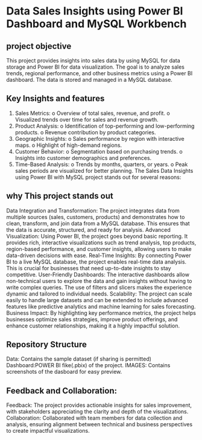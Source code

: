 # Data Sales Insights using Power BI Dashboard and MySQL Workbench
## project objective
This project provides insights into sales data by using MySQL for data storage and Power BI for data visualization. The goal is to analyze sales trends, regional performance, and other business metrics using a Power BI dashboard. The data is stored and managed in a MySQL database.
## Key Insights and features
1.	Sales Metrics:
o	Overview of total sales, revenue, and profit.
o	Visualized trends over time for sales and revenue growth.
2.	Product Analysis:
o	Identification of top-performing and low-performing products.
o	Revenue contribution by product categories.
3.	Geographic Insights:
o	Sales performance by region with interactive maps.
o	Highlight of high-demand regions.
4.	Customer Behavior:
o	Segmentation based on purchasing trends.
o	Insights into customer demographics and preferences.
5.	Time-Based Analysis:
o	Trends by months, quarters, or years.
o	Peak sales periods are visualized for better planning.
The Sales Data Insights using Power BI with MySQL project stands out for several reasons:
## why This project stands out
Data Integration and Transformation: The project integrates data from multiple sources (sales, customers, products) and demonstrates how to clean, transform, and join data from a MySQL database. This ensures that the data is accurate, structured, and ready for analysis.
Advanced Visualization: Using Power BI, the project goes beyond basic reporting. It provides rich, interactive visualizations such as trend analysis, top products, region-based performance, and customer insights, allowing users to make data-driven decisions with ease.
Real-Time Insights: By connecting Power BI to a live MySQL database, the project enables real-time data analysis. This is crucial for businesses that need up-to-date insights to stay competitive.
User-Friendly Dashboards: The interactive dashboards allow non-technical users to explore the data and gain insights without having to write complex queries. The use of filters and slicers makes the experience dynamic and tailored to individual needs.
Scalability: The project can scale easily to handle large datasets and can be extended to include advanced features like predictive analytics and machine learning for sales forecasting.
Business Impact: By highlighting key performance metrics, the project helps businesses optimize sales strategies, improve product offerings, and enhance customer relationships, making it a highly impactful solution.
## Repository Structure
Data: Contains the sample dataset (if sharing is permitted)
Dashboard:POWER BI fike(.pbix) of the project.
IMAGES: Contains screenshots of the dasboard for easy preview.

## Feedback and Collaboration:
Feedback: The project provides actionable insights for sales improvement, with stakeholders appreciating the clarity and depth of the visualizations.
Collaboration: Collaborated with team members for data collection and analysis, ensuring alignment between technical and business perspectives to create impactful visualizations.
